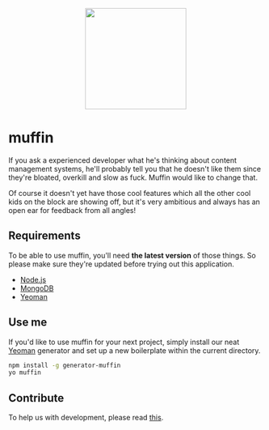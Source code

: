 <p align="center">
  <a href="http://muff.in">
    <img src="http://i.imgur.com/buhMCWz.png" width="200">
  </a>
</p>

# muffin

If you ask a experienced developer what he's thinking about content management systems, he'll probably tell you that he doesn't like them since they're bloated, overkill and slow as fuck. Muffin would like to change that.

Of course it doesn't yet have those cool features which all the other cool kids on the block are showing off, but it's very ambitious and always has an open ear for feedback from all angles!

## Requirements

To be able to use muffin, you'll need **the latest version** of those things. So please make sure they're updated before trying out this application.

- [Node.js](https://nodejs.org/en/)
- [MongoDB](https://www.mongodb.org)
- [Yeoman](http://yeoman.io)

## Use me

If you'd like to use muffin for your next project, simply install our neat [Yeoman](http://yeoman.io) generator and set up a new boilerplate within the current directory.

```bash
npm install -g generator-muffin
yo muffin
```

## Contribute

To help us with development, please read [this](https://github.com/small-cake/app/wiki/Contribute).
